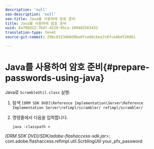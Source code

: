 ```yaml
---
description: 'null'
seo-description: 'null'
seo-title: Java를 사용하여 암호 준비
title: Java를 사용하여 암호 준비
uuid: 8a708d22-764f-4229-95ca-109482563432
translation-type: tm+mt
source-git-commit: 29bc8323460d9be0fce66cbea7c6fce46df20d61

---
```



# Java를 사용하여 암호 준비{#prepare-passwords-using-java}

Java로 `ScrambleUtil.class` 실행:

1. 탐색 `[DRM SDK DVD]\Reference Implementation\Server\Reference Implementation Server\refimpl/scrambler/ refimpl/scrambler/`
1. 명령줄에서 다음을 입력합니다.

   ```
   java -classpath < 
   
<i>[DRM SDK DVD]/SDK/adobe-flashaccess-sdk.jar</i>>;\
com.adobe.flashaccess.refimpl.util.ScrblingUtil your_pfx_password

```



